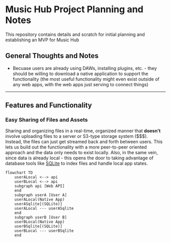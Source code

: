 # Music Hub Project Planning and Notes
This repository contains details and scratch for initial planning and establishing an MVP for Music Hub  

## General Thoughts and Notes
- Becuase users are already using DAWs, installing plugins, etc. - they should be willing to download a native application to support the functionality (the most useful functionality might even exist outside of any web apps, with the web apps just serving to connect things)

---

## Features and Functionality

### Easy Sharing of Files and Assets
Sharing and organizing files in a real-time, organized manner that **doesn't** involve uploading files to a server or S3-type storage system ($$$). Instead, the files can just get streamed back and forth between users. This lets us build out the functionality with a more peer-to-peer oriented approach and the data only needs to exist locally. Also, in the same vein, since data is already local - this opens the door to taking advantage of database tools like [SQLite](https://www.sqlite.org/index.html) to index files and handle local app states. 

```mermaid
flowchart TD
    userALocal <--> api
    userBLocal <--> api
    subgraph api [Web API]
    end
    subgraph userA [User A]
    userALocal(Native App)
    userASqlite[(SQLite)]
    userALocal --- userASqlite
    end
    subgraph userB [User B]
    userBLocal(Native App)
    userBSqlite[(SQLite)]
    userBLocal --- userBSqlite
    end
```